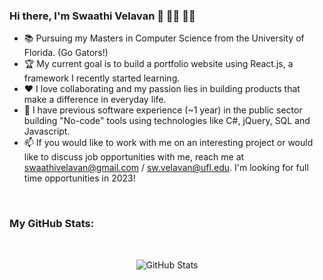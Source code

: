 ### Hi there, I'm Swaathi Velavan 👋 :wave:&#127998;   :thumbsup:&#127998;

- :books: Pursuing my Masters in Computer Science from the University of Florida. (Go Gators!)
- :trophy: My current goal is to build a portfolio website using React.js, a framework I recently started learning.
- :hearts: I love collaborating and my passion lies in building products that make a difference in everyday life. 
- :office: I have previous software experience (~1 year) in the public sector building "No-code" tools using technologies like C#, jQuery, SQL and Javascript.
- 📫 If you would like to work with me on an interesting project or would like to discuss job opportunities with me, reach me at swaathivelavan@gmail.com / sw.velavan@ufl.edu. I'm looking for full time opportunities in 2023! 

<br/>

### My GitHub Stats:
<br/>

<div align="center">
  
<img src="https://github-readme-streak-stats.herokuapp.com/?user=swaathivelavan" alt="GitHub Stats" /> <br/><br/>
  
</div>


<!--
**swaathivelavan/swaathivelavan** is a ✨ _special_ ✨ repository because its `README.md` (this file) appears on your GitHub profile.

Here are some ideas to get you started:

- 🔭 I’m currently working on ...
- 🌱 I’m currently learning ...
- 👯 I’m looking to collaborate on ...
- 🤔 I’m looking for help with ...
- 💬 Ask me about ...
- 📫 How to reach me: ...
- 😄 Pronouns: ...
- ⚡ Fun fact: ...
-->
